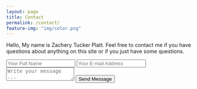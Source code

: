 ```yaml
---
layout: page
title: Contact
permalink: /contact/
feature-img: "img/color.png"
---
```


Hello,  My name is Zachery Tucker Platt.  Feel free to contact me if you have questions about anything on this site or if you just have some questions.

<form action="https://getsimpleform.com/messages?form_api_token=2287d7d1e5adaf12a3418247f8e4c923" method="post">
  <!-- the redirect_to is optional, the form will redirect to the referrer on submission -->
  <input type='hidden' name='redirect_to' value='http://www.quellick.com/thank-you' />
  <input type='text' name='name' placeholder='Your Full Name' />
  <input type='email' name='email' placeholder='Your E-mail Address' />
  <textarea name='message' placeholder='Write your message ...'></textarea>
  <input type='submit' value='Send Message' />
</form>
